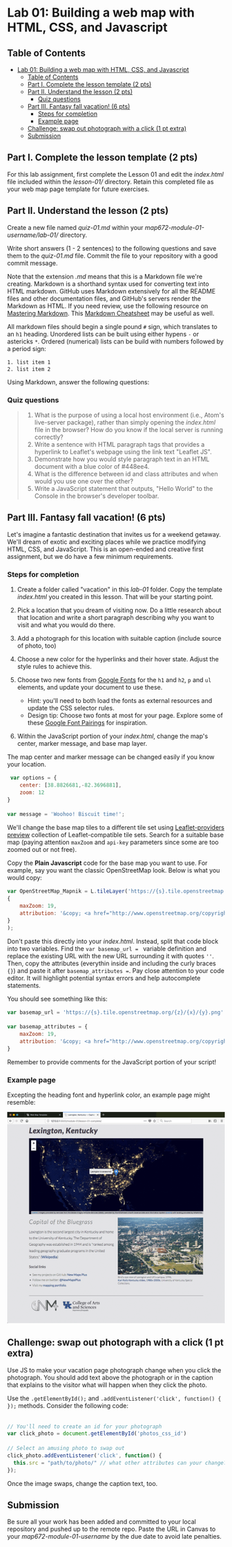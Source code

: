 # Lab 01: Building a web map with HTML, CSS, and Javascript

## Table of Contents

<!-- TOC -->

- [Lab 01: Building a web map with HTML, CSS, and Javascript](#lab-01-building-a-web-map-with-html-css-and-javascript)
    - [Table of Contents](#table-of-contents)
    - [Part I. Complete the lesson template (2 pts)](#part-i-complete-the-lesson-template-2-pts)
    - [Part II. Understand the lesson (2 pts)](#part-ii-understand-the-lesson-2-pts)
        - [Quiz questions](#quiz-questions)
    - [Part III. Fantasy fall vacation! (6 pts)](#part-iii-fantasy-fall-vacation-6-pts)
        - [Steps for completion](#steps-for-completion)
        - [Example page](#example-page)
    - [Challenge: swap out photograph with a click (1 pt extra)](#challenge-swap-out-photograph-with-a-click-1-pt-extra)
    - [Submission](#submission)

<!-- /TOC -->

## Part I. Complete the lesson template (2 pts)

For this lab assignment, first complete the Lesson 01 and edit the _index.html_ file included within the _lesson-01/_ directory. Retain this completed file as your web map page template for future exercises.

## Part II. Understand the lesson (2 pts)

Create a new file named _quiz-01.md_ within your _map672-module-01-username/lab-01/_ directory.

Write short answers (1 - 2 sentences) to the following questions and save them to the _quiz-01.md_ file. Commit the file to your repository with a good commit message.

Note that the extension _.md_ means that this is a Markdown file we're creating. Markdown is a shorthand syntax used for converting text into HTML markdown. GitHub uses Markdown extensively for all the README files and other documentation files, and GitHub's servers render the Markdown as HTML. If you need review, use the following resource on [Mastering Markdown](https://guides.github.com/features/mastering-markdown/). This [Markdown Cheatsheet](https://github.com/adam-p/markdown-here/wiki/Markdown-Here-Cheatsheet) may be useful as well.

All markdown files should begin a single pound `#` sign, which translates to an `h1` heading. Unordered lists can be built using either hypens  `-` or astericks `*`. Ordered (numerical) lists can be build with numbers followed by a period sign:

 ```
 1. list item 1
 2. list item 2
 ```

Using Markdown, answer the following questions:

### Quiz questions

> 1. What is the purpose of using a local host environment (i.e., Atom's live-server package), rather than simply opening the _index.html_ file in the browser? How do you know if the local server is running correctly?
> 2. Write a sentence with HTML paragraph tags that provides a hyperlink to Leaflet's webpage using the link text "Leaflet JS".
> 3. Demonstrate how you would style paragraph text in an HTML document with a blue color of #448ee4.
> 4. What is the difference between id and class attributes and when would you use one over the other?
> 5. Write a JavaScript statement that outputs, "Hello World" to the Console in the browser's developer toolbar.

## Part III. Fantasy fall vacation! (6 pts)

Let's imagine a fantastic destination that invites us for a weekend getaway. We'll dream of exotic and exciting places while we practice modifying HTML, CSS, and JavaScript. This is an open-ended and creative first assignment, but we do have a few minimum requirements. 

### Steps for completion

1. Create a folder called "vacation" in this *lab-01* folder. Copy the template *index.html* you created in this lesson. That will be your starting point.
2. Pick a location that you dream of visiting now. Do a little research about that location and write a short paragraph describing why you want to visit and what you would do there.
3. Add a photograph for this location with suitable caption (include source of photo, too)
4. Choose a new color for the hyperlinks and their hover state. Adjust the style rules to achieve this.
5. Choose two new fonts from [Google Fonts](https://fonts.google.com/) for the `h1` and `h2`, `p` and `ul` elements, and update your document to use these.

    * Hint: you'll need to both load the fonts as external resources and update the CSS selector rules.
    * Design tip: Choose two fonts at most for your page. Explore some of these [Google Font Pairings](https://www.reliablepsd.com/ultimate-google-font-pairings/) for inspiration.

6. Within the JavaScript portion of your _index.html_, change the map's center, marker message, and base map layer.

The map center and marker message can be changed easily if you know your location.

```javascript
 var options = {
    center: [38.8826681,-82.3696881],
    zoom: 12
}

var message = 'Woohoo! Biscuit time!';
```

We'll change the base map tiles to a different tile set using [Leaflet-providers preview](https://leaflet-extras.github.io/leaflet-providers/preview/) collection of Leaflet-compatible tile sets. Search for a suitable base map (paying attention `maxZoom` and `api-key` parameters since some are too zoomed out or not free).

Copy the **Plain Javascript** code for the base map you want to use. For example, say you want the classic OpenStreetMap look. Below is what you would copy:

```javascript
var OpenStreetMap_Mapnik = L.tileLayer('https://{s}.tile.openstreetmap.org/{z}/{x}/{y}.png', 
{
	maxZoom: 19,
	attribution: '&copy; <a href="http://www.openstreetmap.org/copyright">OpenStreetMap</a>'
}
);
```
Don't paste this directly into your _index.html_. Instead, split that code block into two variables. Find the `var basemap_url = ` variable definition and replace the existing URL with the new URL surrounding it with quotes `''`. Then, copy the attributes (everythin inside and including the curly braces `{}`) and paste it after `basemap_attributes =`. Pay close attention to your code editor. It will highlight potential syntax errors and help autocomplete statements.

You should see something like this:

```javascript
var basemap_url = 'https://{s}.tile.openstreetmap.org/{z}/{x}/{y}.png'

var basemap_attributes = {
	maxZoom: 19,
	attribution: '&copy; <a href="http://www.openstreetmap.org/copyright">OpenStreetMap</a>'
}
```
Remember to provide comments for the JavaScript portion of your script!

### Example page

Excepting the heading font and hyperlink color, an example page might resemble:

![Example map](graphics/partiii-example-page.png)


## Challenge: swap out photograph with a click (1 pt extra)

Use JS to make your vacation page photograph change when you click the photograph. You should add text above the photograph or in the caption that explains to the visitor what will happen when they click the photo.

Use the `.getElementById();` and `.addEventListener('click', function() { });` methods. Consider the following code:

```javascript

// You'll need to create an id for your photograph
var click_photo = document.getElementById('photos_css_id')

// Select an amusing photo to swap out
click_photo.addEventListener('click', function() {
  this.src = "path/to/photo/" // what other attributes can your change?
});
```

Once the image swaps, change the caption text, too.

## Submission

Be sure all your work has been added and committed to your local repository and pushed up to the remote repo. Paste the URL in Canvas to your *map672-module-01-username* by the due date to avoid late penalties. 
